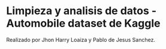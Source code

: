 # Limpieza y analisis de datos - Automobile dataset de Kaggle

Realizado por Jhon Harry Loaiza y Pablo de Jesus Sanchez.
